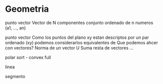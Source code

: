 # Geometria

punto vector
Vector de N componentes conjunto ordenado de n numeros (a1, ..., an)

punto vector
Como los puntos del plano xy estan descriptos por un par ordenado (xy) podemos considerarlos equivalentes de
Que podemos ahcer con vectores?
Norma de un vector U
Suma resta de vectores
...

polar sort - convex full

linea

segmento
